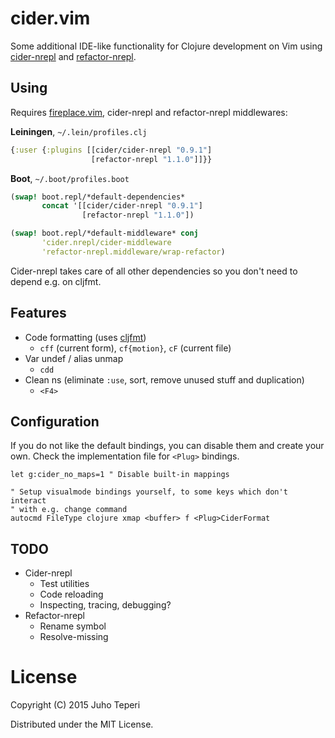 # cider.vim

Some additional IDE-like functionality for Clojure development on Vim using
[cider-nrepl][cider-nrepl] and
[refactor-nrepl][refactor-nrepl].

## Using

Requires [fireplace.vim][vim-fireplace], cider-nrepl
and refactor-nrepl middlewares:

**Leiningen**, `~/.lein/profiles.clj`
```clj
{:user {:plugins [[cider/cider-nrepl "0.9.1"]
                  [refactor-nrepl "1.1.0"]]}}
```

**Boot**, `~/.boot/profiles.boot`
```clj
(swap! boot.repl/*default-dependencies*
       concat '[[cider/cider-nrepl "0.9.1"]
                [refactor-nrepl "1.1.0"])

(swap! boot.repl/*default-middleware* conj
       'cider.nrepl/cider-middleware
       'refactor-nrepl.middleware/wrap-refactor)
```

Cider-nrepl takes care of all other dependencies so you don't need to depend
e.g. on cljfmt.

## Features

- Code formatting (uses [cljfmt][cljfmt])
  - `cff` (current form), `cf{motion}`, `cF` (current file)
- Var undef / alias unmap
  - `cdd`
- Clean ns (eliminate `:use`, sort, remove unused stuff and duplication)
  - `<F4>`

## Configuration

If you do not like the default bindings, you can disable them and create your
own. Check the implementation file for `<Plug>` bindings.

```vim
let g:cider_no_maps=1 " Disable built-in mappings

" Setup visualmode bindings yourself, to some keys which don't interact
" with e.g. change command
autocmd FileType clojure xmap <buffer> f <Plug>CiderFormat
```

## TODO

- Cider-nrepl
  - Test utilities
  - Code reloading
  - Inspecting, tracing, debugging?
- Refactor-nrepl
  - Rename symbol
  - Resolve-missing

# License

Copyright (C) 2015 Juho Teperi

Distributed under the MIT License.

[vim-fireplace]: https://github.com/tpope/vim-fireplace
[cider-nrepl]: https://github.com/clojure-emacs/cider-nrepl
[refactor-nrepl]: https://github.com/clojure-emacs/refactor-nrepl
[cljfmt]: https://github.com/weavejester/cljfmt
